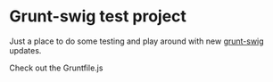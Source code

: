 # Grunt-swig test project

Just a place to do some testing and play around with new [grunt-swig](https://github.com/rtgibbons/grunt-swig) updates.

Check out the Gruntfile.js
